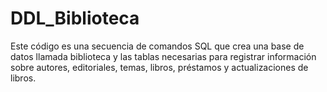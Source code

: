 # DDL_Biblioteca
Este código es una secuencia de comandos SQL que crea una base de datos llamada biblioteca y las tablas necesarias para registrar información sobre autores, editoriales, temas, libros, préstamos y actualizaciones de libros.
